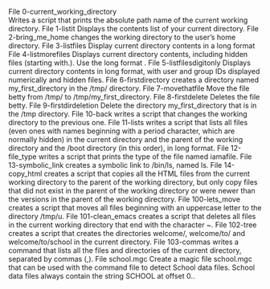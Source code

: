 File 0-current_working_directory  
Writes a script that prints the absolute path name of the current working directory.
File  1-listit
Displays the contents list of your current directory.
File 2-bring_me_home
changes the working directory to the user’s home directory.
File 3-listfiles
 Display current directory contents in a long format
File 4-listmorefiles
Displays current directory contents, including hidden files (starting with.). Use the long format  .
File 5-listfilesdigitonly
Displays current directory contents in long format, with user and group IDs displayed numerically and hidden files.
File 6-firstdirectory
creates a directory named my_first_directory in the /tmp/ directory.
File 7-movethatfile
Move the file betty from /tmp/ to /tmp/my_first_directory.
File 8-firstdelete
Deletes the file betty.
File 9-firstdirdeletion
Delete the directory my_first_directory that is in the /tmp directory.
File 10-back
 writes a script that changes the working directory to the previous one.
File 11-lists
 writes a script that lists all files (even ones with names beginning with a period character, which are normally hidden) in the current directory and the parent of the working directory and the /boot directory (in this order), in long format.
File 12-file_type 
writes a script that prints the type of the file named iamafile.
File 13-symbolic_link 
creates a symbolic link to /bin/ls, named ls.
File 14-copy_html
 creates a script that copies all the HTML files from the current working directory to the parent of the working directory, but only copy files that did not exist in the parent of the working directory or were newer than the versions in the parent of the working directory.
File 100-lets_move
 creates a script that moves all files beginning with an uppercase letter to the directory /tmp/u.
File 101-clean_emacs 
creates a script that deletes all files in the current working directory that end with the character ~.
File 102-tree 
creates a script that creates the directories welcome/, welcome/to/ and welcome/to/school in the current directory.
File 103-commas 
writes a command that lists all the files and directories of the current directory, separated by commas (,).
File school.mgc 
Create a magic file school.mgc that can be used with the command file to detect School data files. School data files always contain the string SCHOOL at offset 0..



